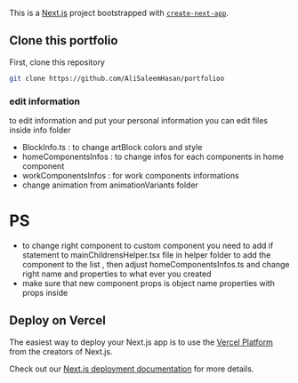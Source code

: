 This is a [Next.js](https://nextjs.org/) project bootstrapped with [`create-next-app`](https://github.com/vercel/next.js/tree/canary/packages/create-next-app).

## Clone this portfolio

First, clone this repository

```bash
git clone https://github.com/AliSaleemHasan/portfolioo
```

### edit information

to edit information and put your personal information you can edit files inside info folder

- BlockInfo.ts : to change artBlock colors and style
- homeComponentsInfos : to change infos for each components in home component
- workComponentsInfos : for work components informations
- change animation from animationVariants folder

# PS

- to change right component to custom component you need to add if statement to mainChildrensHelper.tsx file in helper folder to add the component to the list , then adjust homeComponentsInfos.ts and change right name and properties to what ever you created
- make sure that new component props is object name properties with props inside

## Deploy on Vercel

The easiest way to deploy your Next.js app is to use the [Vercel Platform](https://vercel.com/new?utm_medium=default-template&filter=next.js&utm_source=create-next-app&utm_campaign=create-next-app-readme) from the creators of Next.js.

Check out our [Next.js deployment documentation](https://nextjs.org/docs/deployment) for more details.
